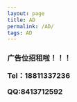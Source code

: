 ```yaml
---
layout: page
title: AD
permalink: /AD/
tags: AD
---
```

<h3>广告位招租啦！！！
<p>Tel：18811337236</p>
<p>QQ:8413712592</p>

